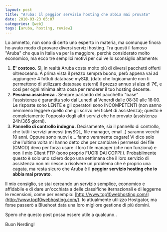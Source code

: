 ```yaml
---
layout: post
title: "Aruba: il peggior servizio hosting che abbia mai provato"
date: 2010-03-23 05:07
categories: [web]
tags: [aruba, hosting, review]
---
```

Lo ammetto, non sono di certo uno esperto in materia, ma comunque finora ho avuto modo di provare diversi servizi hosting. Tra questi il famoso "Aruba" che qua in Italia va per la maggiore, perchè considerato molto economico, ma ecco tre semplici motivi per cui ve lo sconsiglio altamente:


1.  **E' costoso.** Sì, in realtà Aruba costa molto più di diversi pacchetti offerti oltreoceano. A prima vista il prezzo sempra buono, però appena vai ad aggiungere 4 fottuti database mySQL (dato che logicamante non ti permettono di utilizzare database esterni) il prezzo annuo si alza di 7€, e così per ogni minima altra cosa per renderer il tuo hosting decente.
2.  **Pessima assistenza .** Sempre parlando del pacchetto "base" l'assistenza è garantita solo dal Lunedì al Venerdì dalle  08:30 alle 18:00. Le risposte sono LENTE e gli operatori sono INCOMPETENTI (non sanno nemmeno leggere quello che gli scrivo nei ticket di assistenza); questo è completamente l'opposto degli altri servizi che ho provato (assistenza 24h/365 giorni).
3.  **Pannello di controllo indegno.** Decisamente, sia il pannello di controllo, che tutti i servizi annessi (mySQL, file manager, email..) saranno vecchi 10 anni. Oppure sono nuovi e... fanno veramente cagare! Vi dico solo che l'ultima volta mi hanno detto che per cambiare i permessi dei file (CMOD) devo per forza usare il loro file manager (che non funziona) e non il mio Client FTP (sono proprio FUORI DAI COPPI!).
Probabilmente questo è solo uno sclero dopo una settimana che il loro servizio di assistenza non mi riesce a risolvere un problema che è proprio una cagata, ma resta sicuro che Aruba è il **peggior servizio hosting che io abbia mai provato**.

Il mio consiglio, se stai cercando un servizio semplice, economico e affidabile e di dare un'occhiata a delle classifiche iternazionali e di leggerne le recensioni, come per esempio: [http://www.top10webhosting.com/](http://www.top10webhosting.com/). Io attualmente utilizzo Hostgator, ma forse passerò a Bluehost data una loro migliore gestione di più domini.

Spero che questo post possa essere utile a qualcuno..

Buon Nerding!
